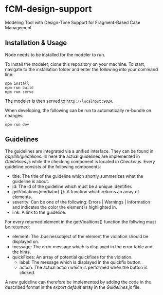 # fCM-design-support
Modeling Tool with Design-Time Support for Fragment-Based Case Management

## Installation & Usage
Node needs to be installed for the modeler to run.

To install the modeler, clone this repository on your machine. To start, navigate to the installation folder and enter the following into your command line:
```shell
npm install
npm run build
npm run serve
```

The modeler is then served to `http://localhost:9024`.

When developing, the following can be run to automatically re-bundle on changes:
```shell
npm run dev
```

## Guidelines
The guidelines are integrated via a unified interface. They can be found in *app/lib/guidelines*. In here the actual guidelines are implemented in *Guidelines.js* while the checking component is located in *Checker.js*. Every guideline consists of the following components:

- title: The title of the guideline which shortly summerizes what the guideline is about.
- id: The id of the guideline which must be a unique identifier.
- getViolations(mediator) {}: A function which returns an array of elements.
- severity: Can be one of the following: Errors | Warnings | Information and indicates the color the element is highlighted in.
- link: A link to the guideline. 

For every returned element in the getVioaltions() function the follwing must be returned:
- element: The .businessobject of the element the violation should be displayed on.
- message: The error message which is displayed in the error table and the hints.
- quickFixes: An array of potential quickfixes for the violation.
    -   label: The message which is displayed in the quickfix button.
    -   action: The actual action which is performed when the button is clicked.

A new guideline can therefore be implemented by adding the code in the described format in the *export default* array in the *Guidelines.js* file. 
